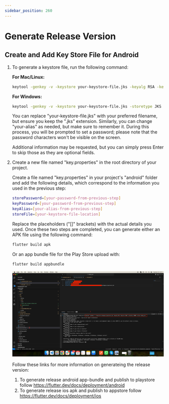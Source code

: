 ```yaml
---
sidebar_position: 260
---
```

# Generate Release Version

## Create and Add Key Store File for Android

1. To generate a keystore file, run the following command:

   **For Mac/Linux:**
   ```bash
   keytool -genkey -v -keystore your-keystore-file.jks -keyalg RSA -keysize 2048 -validity 10000 -alias your-alias
   ```

   **For Windows:**
   ```bash
   keytool -genkey -v -keystore your-keystore-file.jks -storetype JKS -keyalg RSA -keysize 2048 -validity 10000 -alias your-alias
   ```

   You can replace "your-keystore-file.jks" with your preferred filename, but ensure you keep the ".jks" extension. Similarly, you can change "your-alias" as needed, but make sure to remember it. During this process, you will be prompted to set a password; please note that the password characters won't be visible on the screen.

   Additional information may be requested, but you can simply press Enter to skip those as they are optional fields.

2. Create a new file named "key.properties" in the root directory of your project.

   Create a file named "key.properties" in your project's "android" folder and add the following details, which correspond to the information you used in the previous step:

   ```bash
   storePassword=[your-password-from-previous-step]
   keyPassword=[your-password-from-previous-step]
   keyAlias=[your-alias-from-previous-step]
   storeFile=[your-keystore-file-location]
   ```
   Replace the placeholders ("[]" brackets) with the actual details you used. Once these two steps are completed, you can generate either an APK file using the following command:

   ```bash
   flutter build apk
   ```

   Or an app bundle file for the Play Store upload with:
   ```bash
   flutter build appbundle
   ```
   ![Generate Release Version](./img/generatKeyStorefile.png)

   Follow these links for more information on generateing the release version:
   1. To generate release android app-bundle and publish to playstore follow https://flutter.dev/docs/deployment/android
   2. To generate release ios apk and publish to appstore follow https://flutter.dev/docs/deployment/ios